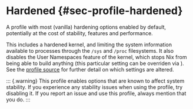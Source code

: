 # Hardened {#sec-profile-hardened}

A profile with most (vanilla) hardening options enabled by default,
potentially at the cost of stability, features and performance.

This includes a hardened kernel, and limiting the system information
available to processes through the `/sys` and
`/proc` filesystems. It also disables the User Namespaces
feature of the kernel, which stops Nix from being able to build anything
(this particular setting can be overriden via
[](#opt-security.allowUserNamespaces)). See the
[profile source](https://github.com/nixos/nixpkgs/tree/master/nixos/modules/profiles/hardened.nix)
for further detail on which settings are altered.

::: {.warning}
This profile enables options that are known to affect system
stability. If you experience any stability issues when using the
profile, try disabling it. If you report an issue and use this
profile, always mention that you do.
:::
